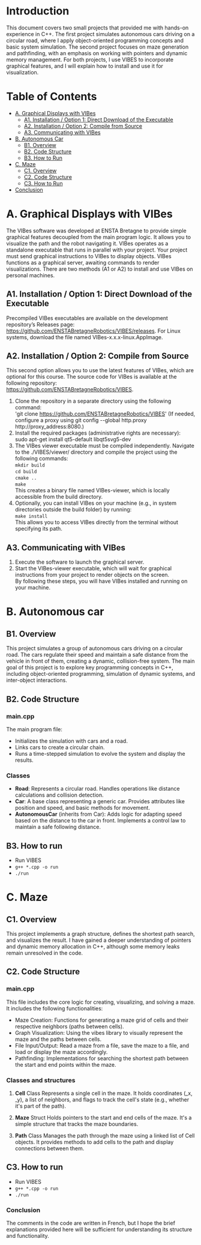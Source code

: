# Introduction
This document covers two small projects that provided me with hands-on experience in C++. The first project simulates autonomous cars driving on a circular road, where I apply object-oriented programming concepts and basic system simulation. The second project focuses on maze generation and pathfinding, with an emphasis on working with pointers and dynamic memory management. For both projects, I use VIBES to incorporate graphical features, and I will explain how to install and use it for visualization.

# Table of Contents

- [A. Graphical Displays with VIBes](#a-graphical-displays-with-vibes)
  - [A1. Installation / Option 1: Direct Download of the Executable](#a1-installation--option-1-direct-download-of-the-executable)
  - [A2. Installation / Option 2: Compile from Source](#a2-installation--option-2-compile-from-source)
  - [A3. Communicating with VIBes](#a3-communicating-with-vibes)
- [B. Autonomous Car](#b-autonomous-car)
  - [B1. Overview](#b1-overview)
  - [B2. Code Structure](#b2-code-structure)
  - [B3. How to Run](#b3-how-to-run)
- [C. Maze](#c-maze)
  - [C1. Overview](#c1-overview)
  - [C2. Code Structure](#c2-code-structure)
  - [C3. How to Run](#c3-how-to-run)
- [Conclusion](#conclusion)



# A. Graphical Displays with VIBes

The VIBes software was developed at ENSTA Bretagne to provide simple graphical features decoupled from the main program logic. It allows you to visualize the path and the robot navigating it. VIBes operates as a standalone executable that runs in parallel with your project. Your project must send graphical instructions to VIBes to display objects. VIBes functions as a graphical server, awaiting commands to render visualizations.
There are two methods (A1 or A2) to install and use VIBes on personal machines.
## A1. Installation / Option 1: Direct Download of the Executable
Precompiled VIBes executables are available on the development repository’s Releases page: https://github.com/ENSTABretagneRobotics/VIBES/releases.
For Linux systems, download the file named VIBes-x.x.x-linux.AppImage.
## A2. Installation / Option 2: Compile from Source
This second option allows you to use the latest features of VIBes, which are optional for this course. The source code for VIBes is available at the following repository:  
https://github.com/ENSTABretagneRobotics/VIBES.
1. Clone the repository in a separate directory using the following command:  
 'git clone https://github.com/ENSTABretagneRobotics/VIBES' 
 (If needed, configure a proxy using git config --global http.proxy http://proxy_address:8080.)
2. Install the required packages (administrative rights are necessary):  
 sudo apt-get install qt5-default libqt5svg5-dev  
3. The VIBes viewer executable must be compiled independently. Navigate to the ./VIBES/viewer/ directory and compile the project using the following commands:  
 `mkdir build`  
 `cd build`  
 `cmake ..`  
 `make`  
 This creates a binary file named VIBes-viewer, which is locally accessible from the build directory.  
4. Optionally, you can install VIBes on your machine (e.g., in system directories outside the build folder) by running:  
 `make install`  
 This allows you to access VIBes directly from the terminal without specifying its path.  
## A3. Communicating with VIBes  
1. Execute the software to launch the graphical server.  
2. Start the VIBes-viewer executable, which will wait for graphical instructions from your project to render objects on the screen.  
By following these steps, you will have VIBes installed and running on your machine.

# B. Autonomous car
## B1. Overview
This project simulates a group of autonomous cars driving on a circular road. The cars regulate their speed and maintain a safe distance from the vehicle in front of them, creating a dynamic, collision-free system. The main goal of this project is to explore key programming concepts in C++, including object-oriented programming, simulation of dynamic systems, and inter-object interactions.

## B2. Code Structure
### main.cpp
The main program file:  
- Initializes the simulation with cars and a road.
- Links cars to create a circular chain.
- Runs a time-stepped simulation to evolve the system and display the results.
### Classes
- **Road**:
Represents a circular road.
Handles operations like distance calculations and collision detection.
- **Car**:
A base class representing a generic car.
Provides attributes like position and speed, and basic methods for movement.
- **AutonomousCar** (inherits from Car):
Adds logic for adapting speed based on the distance to the car in front.
Implements a control law to maintain a safe following distance.
 ## B3. How to run
 - Run VIBES
 - `g++ *.cpp -o run`
 - `./run`

# C. Maze
## C1. Overview
This project implements a graph structure, defines the shortest path search, and visualizes the result. I have gained a deeper understanding of pointers and dynamic memory allocation in C++, although some memory leaks remain unresolved in the code.
## C2. Code Structure
### main.cpp
This file includes the core logic for creating, visualizing, and solving a maze. It includes the following functionalities:  

- Maze Creation: Functions for generating a maze grid of cells and their respective neighbors (paths between cells).
- Graph Visualization: Using the vibes library to visually represent the maze and the paths between cells.
- File Input/Output: Read a maze from a file, save the maze to a file, and load or display the maze accordingly.
- Pathfinding: Implementations for searching the shortest path between the start and end points within the maze.

### Classes and structures 
1. **Cell** Class
Represents a single cell in the maze. It holds coordinates (_x, _y), a list of neighbors, and flags to track the cell's state (e.g., whether it's part of the path).  

2. **Maze** Struct
Holds pointers to the start and end cells of the maze. It's a simple structure that tracks the maze boundaries.

3. **Path** Class
Manages the path through the maze using a linked list of Cell objects. It provides methods to add cells to the path and display connections between them.  

## C3. How to run
 - Run VIBES
 - `g++ *.cpp -o run`
 - `./run`

### Conclusion
The comments in the code are written in French, but I hope the brief explanations provided here will be sufficient for understanding its structure and functionality.

